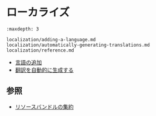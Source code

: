 # ローカライズ

```{toctree}
:maxdepth: 3

localization/adding-a-language.md
localization/automatically-generating-translations.md
localization/reference.md
```

- [言語の追加](./localization/adding-a-language.md)
- [翻訳を自動的に生成する](./localization/automatically-generating-translations.md)

## 参照

- [リソースバンドルの集約](./localization/reference/aggregating-resource-bundles.md)
